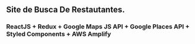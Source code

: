 ## Site de Busca De Restautantes.
### ReactJS + Redux + Google Maps JS API +  Google Places API + Styled Components + AWS Amplify
